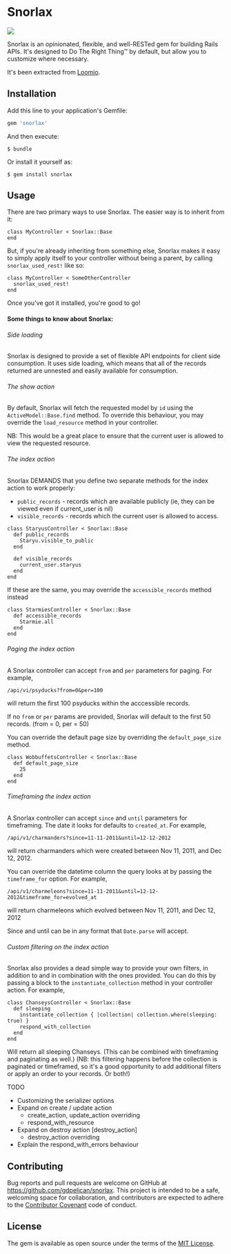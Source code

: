 # Snorlax

![](http://img3.wikia.nocookie.net/__cb20140924022259/pokemon/images/9/9f/143Snorlax_OS_anime.png)

Snorlax is an opinionated, flexible, and well-RESTed gem for building Rails APIs. It's designed to Do The Right Thing™ by default, but allow you to customize where necessary.

It's been extracted from [Loomio](www.github.com/loomio/loomio).

## Installation

Add this line to your application's Gemfile:

```ruby
gem 'snorlax'
```

And then execute:

    $ bundle

Or install it yourself as:

    $ gem install snorlax

## Usage

There are two primary ways to use Snorlax. The easier way is to inherit from it:

```
class MyController < Snorlax::Base
end
```

But, if you're already inheriting from something else, Snorlax makes it easy to simply apply itself to your controller without being a parent, by calling `snorlax_used_rest!` like so:

```
class MyController < SomeOtherController
  snorlax_used_rest!
end
```

Once you've got it installed, you're good to go!

#### Some things to know about Snorlax:

###### Side loading

Snorlax is designed to provide a set of flexible API endpoints for client side consumption. It uses side loading, which means that all of the records returned are unnested and easily available for consumption.

###### The show action

By default, Snorlax will fetch the requested model by `id` using the `ActiveModel::Base.find` method. To override this behaviour, you may override the `load_resource` method in your controller.

NB: This would be a great place to ensure that the current user is allowed to view the requested resource.

###### The index action

Snorlax DEMANDS that you define two separate methods for the index action to work properly:
- `public_records` - records which are available publicly (ie, they can be viewed even if current_user is nil)
- `visible_records` - records which the current user is allowed to access.

```
class StaryusController < Snorlax::Base
  def public_records
    Staryu.visible_to_public
  end

  def visible_records
    current_user.staryus
  end
end
```
If these are the same, you may override the `accessible_records` method instead

```
class StarmiesController < Snorlax::Base
  def accessible_records
    Starmie.all
  end
end
```

###### Paging the index action

A Snorlax controller can accept `from` and `per` parameters for paging. For example,

```
/api/vi/psyducks?from=0&per=100
```

will return the first 100 psyducks within the acccessible records.

If no `from` or `per` params are provided, Snorlax will default to the first 50 records. (from = 0, per = 50)

You can override the default page size by overriding the `default_page_size` method.

```
class WobbuffetsController < Snorlax::Base
  def default_page_size
    25
  end
end
```

###### Timeframing the index action

A Snorlax controller can accept `since` and `until` parameters for timeframing. The date it looks for defaults to `created_at`. For example,

```
/api/v1/charmanders?since=11-11-2011&until=12-12-2012
```

will return charmanders which were created between Nov 11, 2011, and Dec 12, 2012.

You can override the datetime column the query looks at by passing the `timeframe_for` option. For example,

```
/api/v1/charmeleons?since=11-11-2011&until=12-12-2012&timeframe_for=evolved_at
```

will return charmeleons which evolved between Nov 11, 2011, and Dec 12, 2012

Since and until can be in any format that `Date.parse` will accept.

###### Custom filtering on the index action

Snorlax also provides a dead simple way to provide your own filters, in addition to and in combination with the ones provided.
You can do this by passing a block to the `instantiate_collection` method in your controller action. For example,

```
class ChanseysController < Snorlax::Base
  def sleeping
    instantiate_collection { |collection| collection.where(sleeping: true) }
    respond_with_collection
  end
end
```

Will return all sleeping Chanseys. (This can be combined with timeframing and paginating as well.)
(NB: this filtering happens before the collection is paginated or timeframed, so it's a good opportunity to add additional filters
or apply an order to your records. Or both!)

TODO
  - Customizing the serializer options
- Expand on create / update action
  - create_action, update_action overriding
  - respond_with_resource
- Expand on destroy action [destroy_action]
  - destroy_action overriding
- Explain the respond_with_errors behaviour

## Contributing

Bug reports and pull requests are welcome on GitHub at https://github.com/gdpelican/snorlax. This project is intended to be a safe, welcoming space for collaboration, and contributors are expected to adhere to the [Contributor Covenant](http://contributor-covenant.org) code of conduct.

## License

The gem is available as open source under the terms of the [MIT License](http://opensource.org/licenses/MIT).
